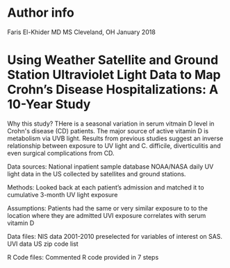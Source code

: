 # Author info
Faris El-Khider MD MS
Cleveland, OH
January 2018

# Using Weather Satellite and Ground Station Ultraviolet Light Data to Map Crohn’s Disease Hospitalizations: A 10-Year Study

Why this study?
THere is a seasonal variation in serum vitmain D level in Crohn's disease (CD) patients.
The major source of active vitamin D is metabolism via UVB light. Results from previous studies suggest an inverse relationship between exposure to UV light and C. difficile, diverticulitis and even surgical complications from CD.

Data sources:
National inpatient sample database
NOAA/NASA daily UV light data in the US collected by satellites and ground stations.  

Methods:
Looked back at each patient’s admission and matched it to cumulative 3-month UV light exposure 

Assumptions:
Patients had the same or very similar exposure to to the location where they are admitted
UVI exposure correlates with serum vitamin D


Data files:
NIS data 2001-2010 preselected for variables of interest on SAS.
UVI data
US zip code list

R Code files:
Commented R code provided in 7 steps
